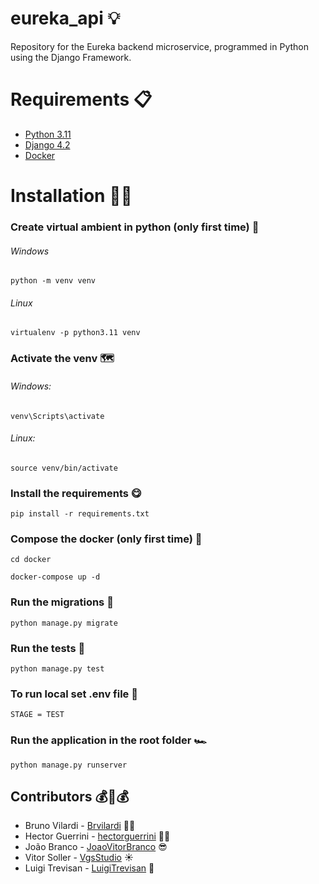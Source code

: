 # eureka_api 💡
Repository for the Eureka backend microservice, programmed in Python using the Django Framework.

# Requirements 📋
- [Python 3.11](https://www.python.org/downloads/release/python-3110/)
- [Django 4.2](https://docs.djangoproject.com/en/4.2/topics/install/#installing-official-release)
- [Docker](https://www.docker.com/products/docker-desktop/)

# Installation 👩‍💻
### Create virtual ambient in python (only first time) 🐍

###### Windows

    python -m venv venv

###### Linux

    virtualenv -p python3.11 venv

### Activate the venv 🗺

###### Windows:

    venv\Scripts\activate

###### Linux:

    source venv/bin/activate

### Install the requirements 😋

    pip install -r requirements.txt

### Compose the docker (only first time) 🐋

    cd docker
    
    docker-compose up -d

### Run the migrations  🤩
    
    python manage.py migrate

### Run the tests 🧪

    python manage.py test

### To run local set .env file 🤗

    STAGE = TEST

### Run the application in the root folder 🏎️
    
    python manage.py runserver

## Contributors 💰🤝💰

- Bruno Vilardi - [Brvilardi](https://github.com/Brvilardi) 👷‍♂️
- Hector Guerrini - [hectorguerrini](https://github.com/hectorguerrini) 🧙‍♂️
- João Branco - [JoaoVitorBranco](https://github.com/JoaoVitorBranco) 😎
- Vitor Soller - [VgsStudio](https://github.com/VgsStudio) ☀
- Luigi Trevisan - [LuigiTrevisan](https://github.com/LuigiTrevisan) 🍄

